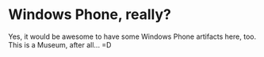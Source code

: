 # Windows Phone, really?

Yes, it would be awesome to have some Windows Phone artifacts here, too. This is a Museum, after all... =D
